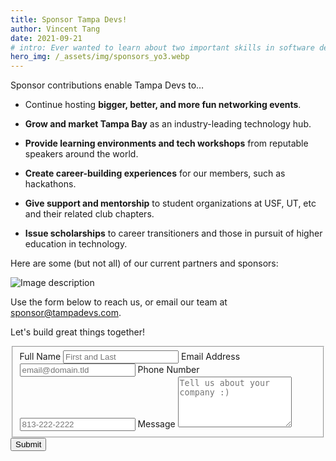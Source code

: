 ```yaml
---
title: Sponsor Tampa Devs!
author: Vincent Tang
date: 2021-09-21
# intro: Ever wanted to learn about two important skills in software development? We presented this topic over at one of our sponsor companies, ReliaQuest!
hero_img: /_assets/img/sponsors_yo3.webp
---
```


Sponsor contributions enable Tampa Devs to…

- Continue hosting **bigger, better, and more fun networking events**.

- **Grow and market Tampa Bay** as an industry-leading technology hub.

- **Provide learning environments and tech workshops** from reputable speakers around the world.

- **Create career-building experiences** for our members, such as hackathons.

- **Give support and mentorship** to student organizations at USF, UT, etc and their related club chapters.

- **Issue scholarships** to career transitioners and those in pursuit of higher education in technology.

Here are some (but not all) of our current partners and sponsors:

![Image description](/_assets/img/pages/list-sponsors.webp)

Use the form below to reach us, or email our team at [sponsor@tampadevs.com](mailto:sponsor@tampadevs.com).

Let's build great things together!

<form class="formspree" id="fs-frm" name="simple-contact-form" accept-charset="utf-8" action="https://formspree.io/f/xknenrnk" method="post">
  <fieldset id="fs-frm-inputs">
    <label for="full-name">Full Name</label>
    <input type="text" name="name" id="full-name" placeholder="First and Last" required="">
    <label for="email-address">Email Address</label>
    <input type="email" name="_replyto" id="email-address" placeholder="email@domain.tld" required="">
    <label for="phone-number">Phone Number</label>
    <input type="text" name="phone-number" id="phone-number" placeholder="813-222-2222" required="">
    <label for="message">Message</label>
    <textarea rows="5" name="message" id="message" placeholder="Tell us about your company :)" required=""></textarea>
    <input type="hidden" name="_subject" id="email-subject" value="Contact Form Submission">
  </fieldset>
  <input type="submit" value="Submit">
</form>
